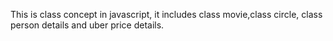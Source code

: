 This is class concept in javascript, it includes class movie,class circle, class person details and uber price details.